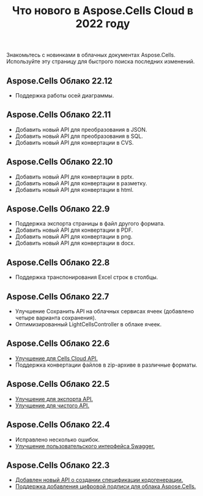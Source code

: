 ﻿---
title: Что нового в Aspose.Cells Cloud в 2022 году
second_title: Latest Updates & Feature
linktitle: Что нового в 202
type: docs
weight: 90
url: /ru/new-features/2023/
keywords: What's new in aspose cells cloud. Microsoft Office Excel, Open Office Spreadsheet, CSV, PDF
description: На этой странице описываются наиболее интересные новые функции Aspose.Cells Cloud, представленные в последних выпусках.
kwords: Excel, Office Cloud, REST API, Электронная таблица, PDF, CSV, Json, Markdown, Что нового в Aspose.Cells Cloud
---
Знакомьтесь с новинками в облачных документах Aspose.Cells. Используйте эту страницу для быстрого поиска последних изменений.

## Aspose.Cells Облако 22.12

- Поддержка работы осей диаграммы.

## Aspose.Cells Облако 22.11

- Добавить новый API для преобразования в JSON.
- Добавить новый API для преобразования в SQL.
- Добавить новый API для конвертации в CVS.

## Aspose.Cells Облако 22.10

- Добавить новый API для конвертации в pptx.
- Добавить новый API для конвертации в разметку.
- Добавить новый API для конвертации в html.

## Aspose.Cells Облако 22.9

- Поддержка экспорта страницы в файл другого формата.
- Добавить новый API для конвертации в PDF.
- Добавить новый API для конвертации в png.
- Добавить новый API для конвертации в docx.

## Aspose.Cells Облако 22.8

- Поддержка транспонирования Excel строк в столбцы.

## Aspose.Cells Облако 22.7

- Улучшение Сохранить API на облачных сервисах ячеек (добавлено четыре варианта сохранения).
- Оптимизированный LightCellsController в облаке ячеек.

## Aspose.Cells Облако 22.6

- [Улучшение для Cells Cloud API.](/cells/ru/aspose-cells-cloud-22-6-release-notes/)
- Поддержка конвертации файлов в zip-архиве в различные форматы.

## Aspose.Cells Облако 22.5

- [Улучшение для экспорта API.](https://docs.aspose.cloud/cells/export/)
- [Улучшение для чистого API.](https://docs.aspose.cloud/cells/clear/)

## Aspose.Cells Облако 22.4

- Исправлено несколько ошибок.
- [Улучшение пользовательского интерфейса Swagger.](https://apireference.aspose.cloud/cells/)

## Aspose.Cells Облако 22.3

- [Добавлен новый API о создании спецификации кодогенерации.](https://api.aspose.cloud/v3.0/cells/codegen/spec)
- [Поддержка добавления цифровой подписи для облака Aspose.Cells.](/cells/ru/workbook/digital-signature/)
